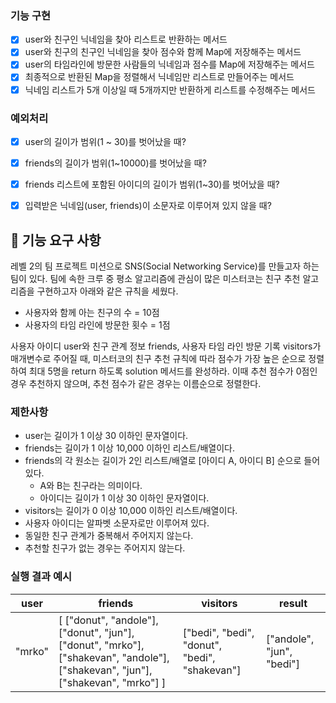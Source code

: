 ### 기능 구현
- [x] user와 친구인 닉네임을 찾아 리스트로 반환하는 메서드
- [x] user와 친구의 친구인 닉네임을 찾아 점수와 함께 Map에 저장해주는 메서드
- [x] user의 타임라인에 방문한 사람들의 닉네임과 점수를 Map에 저장해주는 메서드
- [x] 최종적으로 반환된 Map을 정렬해서 닉네임만 리스트로 만들어주는 메서드
- [x] 닉네임 리스트가 5개 이상일 때 5개까지만 반환하게 리스트를 수정해주는 메서드

### 예외처리
- [x] user의 길이가 범위(1 ~ 30)를 벗어났을 때?
- [x] friends의 길이가 범위(1~10000)를 벗어났을 때?
- [x] friends 리스트에 포함된 아이디의 길이가 범위(1~30)를 벗어났을 때?
- [x] 입력받은 닉네임(user, friends)이 소문자로 이루어져 있지 않을 때?


## 🚀 기능 요구 사항

레벨 2의 팀 프로젝트 미션으로 SNS(Social Networking Service)를 만들고자 하는 팀이 있다. 팀에 속한 크루 중 평소 알고리즘에 관심이 많은 미스터코는 친구 추천 알고리즘을 구현하고자 아래와 같은 규칙을 세웠다.

- 사용자와 함께 아는 친구의 수 = 10점 
- 사용자의 타임 라인에 방문한 횟수 = 1점

사용자 아이디 user와 친구 관계 정보 friends, 사용자 타임 라인 방문 기록 visitors가 매개변수로 주어질 때, 미스터코의 친구 추천 규칙에 따라 점수가 가장 높은 순으로 정렬하여 최대 5명을 return 하도록 solution 메서드를 완성하라. 이때 추천 점수가 0점인 경우 추천하지 않으며, 추천 점수가 같은 경우는 이름순으로 정렬한다.

### 제한사항

- user는 길이가 1 이상 30 이하인 문자열이다.
- friends는 길이가 1 이상 10,000 이하인 리스트/배열이다.
- friends의 각 원소는 길이가 2인 리스트/배열로 [아이디 A, 아이디 B] 순으로 들어있다.
  - A와 B는 친구라는 의미이다.
  - 아이디는 길이가 1 이상 30 이하인 문자열이다.
- visitors는 길이가 0 이상 10,000 이하인 리스트/배열이다.
- 사용자 아이디는 알파벳 소문자로만 이루어져 있다.
- 동일한 친구 관계가 중복해서 주어지지 않는다.
- 추천할 친구가 없는 경우는 주어지지 않는다.

### 실행 결과 예시

| user | friends | visitors | result |
| --- | --- | --- | --- |
| "mrko" | [ ["donut", "andole"], ["donut", "jun"], ["donut", "mrko"], ["shakevan", "andole"], ["shakevan", "jun"], ["shakevan", "mrko"] ] | ["bedi", "bedi", "donut", "bedi", "shakevan"] | ["andole", "jun", "bedi"] |
